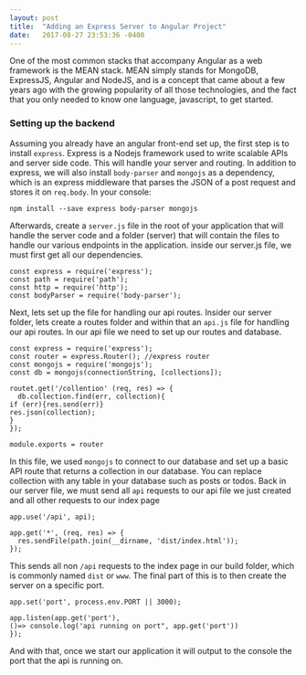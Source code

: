 ```yaml
---
layout: post
title:  "Adding an Express Server to Angular Project"
date:   2017-08-27 23:53:36 -0400
---
```



One of the most common stacks that accompany Angular as a web framework is the MEAN stack. MEAN simply stands for MongoDB, ExpressJS, Angular and NodeJS, and is a concept that came about a few years ago with the growing popularity of all those technologies, and the fact that you only needed to know one language, javascript, to get started.

### Setting up the backend

Assuming you already have an angular front-end set up, the first step is to install `express`. Express is a Nodejs framework used to write scalable APIs and server side code. This will handle your server and routing. In addition to express, we will also install `body-parser` and `mongojs` as a dependency, which is an express middleware that parses the JSON of a post request and stores it on `req.body`. In your console:

`npm install --save express body-parser mongojs `

Afterwards, create a  `server.js` file in the root of your application that will handle the server code and a folder (server) that will contain the files to handle our various endpoints in the application.
inside our server.js file, we must first get all our dependencies.

```
const express = require('express');
const path = require('path');
const http = require('http');
const bodyParser = require('body-parser');
```
Next, lets set up the file for handling our api routes. Insider our server folder, lets create a routes folder and within that an `api.js` file for handling our api routes. In our api file we need to set up our routes and database.

``` 
const express = require('express');
const router = express.Router(); //express router
const mongojs = require('mongojs');
const db = mongojs(connectionString, [collections]);

routet.get('/collention' (req, res) => {
  db.collection.find(err, collection){
if (err){res.send(err)}
res.json(collection);
}
});

module.exports = router

```
In this file, we used `mongojs` to connect to our database and set up a basic API route that returns a collection in our database. You can replace collection with any table in your database such as posts or todos. Back in our server file, we must send all  `api` requests to our api file we just created and all other requests to our index page

```
app.use('/api', api);

app.get('*', (req, res) => {
  res.sendFile(path.join(__dirname, 'dist/index.html'));
});

```

This sends all non `/api` requests to the index page in our build folder, which is commonly named `dist` or `www`. The final part of this is to then create the server on a specific port.

```
app.set('port', process.env.PORT || 3000);

app.listen(app.get('port'), 
()=> console.log('api running on port", app.get('port')) 
});
```
And with that, once we start our application it will output to the console the port that the api is running on.


